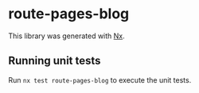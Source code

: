# route-pages-blog

This library was generated with [Nx](https://nx.dev).


## Running unit tests

Run `nx test route-pages-blog` to execute the unit tests.

